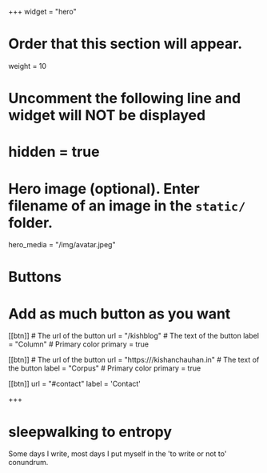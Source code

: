 +++
widget = "hero"
# Order that this section will appear.
weight = 10

# Uncomment the following line and widget will NOT be displayed
# hidden = true

# Hero image (optional). Enter filename of an image in the `static/` folder.
hero_media = "/img/avatar.jpeg"

# Buttons
# Add as much button as you want
[[btn]]
	# The url of the button
  url = "/kishblog"
	# The text of the button
  label = "Column"
	# Primary color
	primary = true

[[btn]]
	# The url of the button
  url = "https:///kishanchauhan.in"
	# The text of the button
  label = "Corpus"
	# Primary color
	primary = true

[[btn]]
  url = "#contact"
  label = 'Contact'

+++

# sleepwalking to **entropy**

Some days I write, most days I put myself in the 'to write or not to' conundrum.

